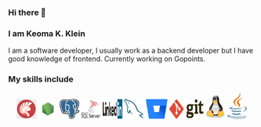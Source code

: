 ### Hi there 👋

### I am Keoma K. Klein

I am a software developer, I usually work as a backend developer but I have good knowledge of frontend. Currently working on Gopoints.

### My skills include

<p align="center">	
	<img title="Delphi" alt="Delphi" src="https://github.com/keomaklein/keomaklein/blob/main/assets/delphi.jpg" width="40" height="40" />
	<img title="NodeJs" alt="NodeJs" src="https://github.com/keomaklein/keomaklein/blob/main/assets/node.jpg" width="40" height="40" />
	<img title="PostgreSql" alt="PostgreSql" src="https://github.com/keomaklein/keomaklein/blob/main/assets/postgresql.svg" width="40" height="40" />
	<img title="SqlServer" alt="SqlServer" src="https://github.com/keomaklein/keomaklein/blob/main/assets/sqlserver.png" width="40" height="40" />
	<img title="Linkedin" alt="Linkedin" src="https://github.com/keomaklein/keomaklein/blob/main/assets/linkedin.svg" width="40" height="40" />
	<img title="MySQL" alt="MySQL" src="https://github.com/keomaklein/keomaklein/blob/main/assets/mysql.svg" width="40" height="40" />
	<img title="Bitbucket" alt="Bitbucket" src="https://github.com/keomaklein/keomaklein/blob/main/assets/bitbucket.svg" height="40" />
	<img title="Git" alt="Git" src="https://github.com/keomaklein/keomaklein/blob/main/assets/git.svg" width="70" height="40" />	
	<img title="linux" alt="linux" src="https://github.com/keomaklein/keomaklein/blob/main/assets/linux-tux.svg" width="40" />
	<img title="java" alt="linux" src="https://github.com/keomaklein/keomaklein/blob/main/assets/java.png" width="40" />
</p>


